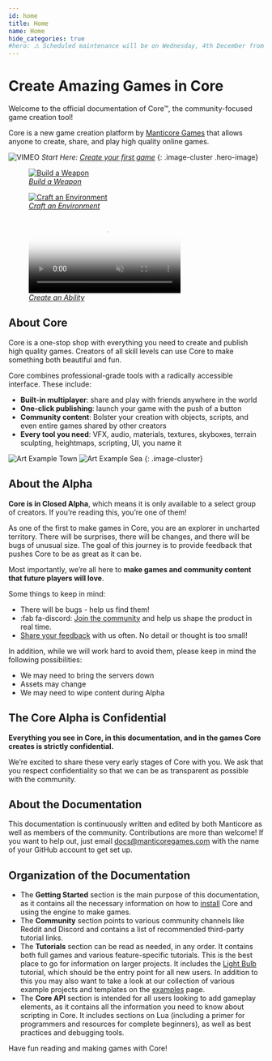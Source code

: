 ```yaml
---
id: home
title: Home
name: Home
hide_categories: true
#hero: ⚠ Scheduled maintenance will be on Wednesday, 4th December from 03:00 (CET) until 05:00 (CET) ⚠
---
```


# Create Amazing Games in Core

Welcome to the official documentation of Core&trade;, the community-focused game creation tool!

Core is a new game creation platform by [Manticore Games](https://www.manticoregames.com) that allows anyone to create, share, and play high quality online games.

![VIMEO](assets/placeholder_720p.png "381563691")
_Start Here: [Create your first game](my_first_multiplayer_game.md)_
{: .image-cluster .hero-image}

<div class="figure-block">
    <figure>
        <a href="tutorials/gameplay/weapons/" title="Weapons">
            <img src="img/EditorManual/Weapons/holdingWeaponNew.png" alt="Build a Weapon"/>
            <figcaption><em>Build a Weapon</em></figcaption>
        </a>
    </figure>
    <figure>
        <a href="tutorials/art/environmental_art/" title="Environmental Art">
            <img src="img/EnvironIntro/image45.png" alt="Craft an Environment"/>
            <figcaption><em>Craft an Environment</em></figcaption>
        </a>
    </figure>
    <figure>
        <a href="tutorials/gameplay/abilities/" title="Abilities">
            <video autoplay loop muted playsinline poster="img/EditorManual/Abilities/Gem.png">
                <source src="img/EditorManual/Abilities/unarmed_wave.mp4" type="video/mp4" alt="Create an Ability"/>
            </video>
            <figcaption><em>Create an Ability</em></figcaption>
        </a>
    </figure>
</div>

## About Core

Core is a one-stop shop with everything you need to create and publish high quality games. Creators of all skill levels can use Core to make something both beautiful and fun.

Core combines professional-grade tools with a radically accessible interface. These include:

- **Built-in multiplayer**: share and play with friends anywhere in the world
- **One-click publishing**: launch your game with the push of a button
- **Community content**: Bolster your creation with objects, scripts, and even entire games shared by other creators
- **Every tool you need**: VFX, audio, materials, textures, skyboxes, terrain sculpting, heightmaps, scripting, UI,  you name it

![Art Example Town](img/index_screenshot_1.png "Art Example Town")
![Art Example Sea](img/index_screenshot_2.png "Art Example Sea")
{: .image-cluster}

## About the Alpha

**Core is in Closed Alpha**, which means it is only available to a select group of creators. If you’re reading this, you’re one of them!

As one of the first to make games in Core, you are an explorer in uncharted territory. There will be surprises, there will be changes, and there will be bugs of unusual size. The goal of this journey is to provide feedback that pushes Core to be as great as it can be.

Most importantly, we’re all here to **make games and community content that future players will love**.

Some things to keep in mind:

- There will be bugs - help us find them!
- :fab fa-discord: [Join the community](https://discord.gg/85k8A7V) and help us shape the product in real time.
- [Share your feedback](https://docs.google.com/forms/d/e/1FAIpQLSdpHIY56by19xUTSJjLiCY64SOz5SOxhJU4Cf0HvODOkB0dhg/viewform) with us often. No detail or thought is too small!

In addition, while we will work hard to avoid them, please keep in mind the following possibilities:

- We may need to bring the servers down
- Assets may change
- We may need to wipe content during Alpha

## The Core Alpha is Confidential

**Everything you see in Core, in this documentation, and in the games Core creates is strictly confidential.**

We’re excited to share these very early stages of Core with you. We ask that you respect confidentiality so that we can be as transparent as possible with the community.

## About the Documentation

This documentation is continuously written and edited by both Manticore as well as members of the community. Contributions are more than welcome!
If you want to help out, just email [docs@manticoregames.com](mailto:docs@manticoregames.com) with the name of your GitHub account to get set up.

## Organization of the Documentation

- The **Getting Started** section is the main purpose of this documentation, as it contains all the
  necessary information on how to [install](editor_intro.md) Core and using the engine to make games.
- The **Community** section points to various community channels like Reddit and Discord and contains
  a list of recommended third-party tutorial links.
- The **Tutorials** section can be read as needed, in any order. It contains both
  full games and various feature-specific tutorials. This is the best place to go for information on
  larger projects. It includes the [Light Bulb](lua_basics_lightbulb.md) tutorial, which should be the entry point for all new users. In addition to this you may also want to take a look at our collection of various example projects and templates on the [examples](examples.md) page.
- The **Core API** section is intended for all users looking to add gameplay elements, as it
  contains all the information you need to know about scripting in Core. It includes sections on Lua
  (including a primer for programmers and resources for complete beginners), as well as best
  practices and debugging tools.

Have fun reading and making games with Core!

